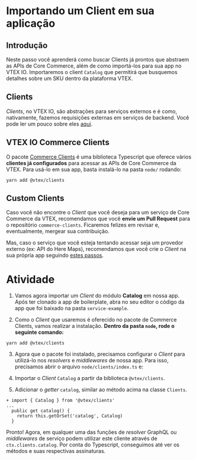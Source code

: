 # Importando um Client em sua aplicação

## Introdução

Neste passo você aprenderá como buscar Clients já prontos que abstraem as APIs de Core Commerce, além de como importá-los para sua app no VTEX IO. Importaremos o client `Catalog` que permitirá que busquemos detalhes sobre um SKU dentro da plataforma VTEX.

## Clients

*Clients*, no VTEX IO, são abstrações para serviços externos e é como, nativamente, fazemos requisições externas em serviços de backend. Você pode ler um pouco sobre eles [aqui](https://www.notion.so/How-to-use-and-create-Clients-on-VTEX-IO-1dbd20c928c642d0ba059d5efbe7874b).

## VTEX IO Commerce Clients

O pacote [Commerce Clients](https://github.com/vtex/commerce-io-clients/blob/master/src/clients/catalog.ts) é uma biblioteca Typescript que oferece vários **clientes já configurados** para acessar as APIs de Core Commerce da VTEX. Para usá-lo em sua app, basta instalá-lo na pasta `node/` rodando: 

`yarn add @vtex/clients`

## Custom Clients

Caso você não encontre o _Client_ que você deseja para um serviço de Core Commerce da VTEX, recomendamos que você **envie um Pull Request** para o repositório `commerce-clients`. Ficaremos felizes em revisar e, eventualmente, mergear sua contribuição.

Mas, caso o serviço que você esteja tentando acessar seja um provedor externo (ex: API do Here Maps), recomendamos que você crie o _Client_ na sua própria app seguindo [estes passos](https://www.notion.so/How-to-use-and-create-Clients-on-VTEX-IO-1dbd20c928c642d0ba059d5efbe7874b).

# Atividade

1. Vamos agora importar um _Client_ do módulo **Catalog** em nossa app. Após ter clonado a app de boilerplate, abra no seu editor o código da app que foi baixado na pasta `service-example`.

2. Como o _Client_ que usaremos é oferecido no pacote de Commerce Clients, vamos realizar a instalação. **Dentro da pasta `node`, rode o seguinte comando:**

`yarn add @vtex/clients`

3. Agora que o pacote foi instalado, precisamos configurar o _Client_ para utilizá-lo nos _resolvers_  e _middlewares_ de nossa app. Para isso, precisamos abrir o arquivo `node/clients/index.ts` e:

  1. Importar o _Client_ `Catalog` a partir da biblioteca `@vtex/clients`.
  2. Adicionar o _getter_ `catalog`, similar ao método acima na classe `Clients`.

  ```
  + import { Catalog } from '@vtex/clients'
  ...
    public get catalog() {
      return this.getOrSet('catalog', Catalog)
    }
  ```

Pronto! Agora, em qualquer uma das funções de _resolver_ GraphQL ou _middlewares_ de serviço podem utilizar este cliente através de `ctx.clients.catalog`. Por conta do Typescript, conseguimos até ver os métodos e suas respectivas assinaturas.

